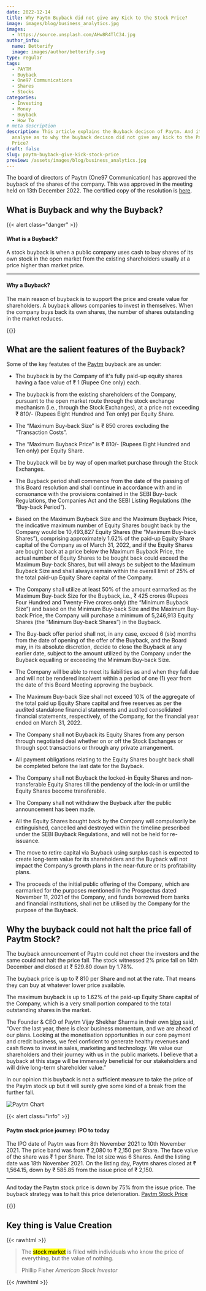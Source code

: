 ```yaml
---
date: 2022-12-14
title: Why Paytm Buyback did not give any Kick to the Stock Price?
image: images/blog/business_analytics.jpg
images:
  - https://source.unsplash.com/AHw8R4TlC34.jpg
author_info:
  name: Betterify
  image: images/author/betterify.svg
type: regular
tags:
  - PAYTM
  - Buyback
  - One97 Communications
  - Shares
  - Stocks
categories:
  - Investing
  - Money
  - Buyback
  - How To
# meta description
description: This article explains the Buyback decison of Paytm. And it also tries to
  analyse as to why the buyback decison did not give any kick to the Paytm Stock
  Price?
draft: false
slug: paytm-buyback-give-kick-stock-price
preview: /assets/images/blog/business_analytics.jpg
---
```


The board of directors of Paytm (One97 Communication) has approved the buyback of the shares of the company. This was approved in the meeting held on 13th December 2022. The certified copy of the resolution is [here](https://www.bseindia.com/xml-data/corpfiling/AttachLive/711ad7c5-5087-4e64-b0c3-3047e45dd98d.pdf).

## What is Buyback and why the Buyback?

{{< alert class="danger" >}}
<h4 class="alert-heading">What is a Buyback?</h4>
  <p>A stock buyback is when a public company uses cash to buy shares of its own stock in the open market from the existing shareholders usually at a price higher than market price.</p>
  <hr>
<h4 class="alert-heading">Why a Buyback?</h4>
  <p class="mb-0">The main reason of buyback is to support the price and create value for shareholders. A buyback allows companies to invest in themselves. When the company buys back its own shares, the number of shares outstanding in the market reduces.</p>
{{</ alert >}}

## What are the salient features of the Buyback?

Some of the key featutes of the [Paytm](https://www.paytm.com) buyback are as under:

* The buyback is by the Company of it's fully paid-up equity shares having a face value of ₹ 1 (Rupee One only) each.

*  The buyback is from the existing shareholders of the Company, pursuant to the open market route through the stock exchange mechanism (i.e., through the Stock Exchanges), at a price not exceeding ₹ 810/- (Rupees Eight Hundred and Ten only) per Equity Share.

* The “Maximum Buy-back Size” is ₹ 850 crores excluding the “Transaction Costs”.

* The “Maximum Buyback Price” is ₹ 810/- (Rupees Eight Hundred and Ten only) per Equity Share.

* The buyback will be by way of open market purchase through the Stock Exchanges.

* The Buyback period shall commence from the date of the passing of this
Board resolution and shall continue in accordance with and in consonance with the provisions contained in the SEBI Buy-back Regulations, the Companies Act and the SEBI Listing Regulations (the “Buy-back Period”).

* Based on the Maximum Buyback Size and the Maximum Buyback Price, the indicative maximum number of Equity Shares bought back by the Company would be 10,493,827 Equity Shares (the “Maximum Buy-back Shares”), comprising approximately 1.62% of the paid-up Equity Share capital of the Company as of March 31, 2022, and if the Equity Shares are bought back at
a price below the Maximum Buyback Price, the actual number of Equity Shares to be bought back could exceed the Maximum Buy-back Shares, but will always be subject to the Maximum Buyback Size and shall always remain within the overall limit of 25% of the total paid-up Equity Share capital of the Company.

* The Company shall utilize at least 50% of the amount earmarked as the Maximum Buy-back Size for the Buyback, i.e., ₹ 425 crores (Rupees Four Hundred and Twenty-Five crores only) (the “Minimum Buyback Size”) and based on the Minimum Buy-back Size and the Maximum Buy-back Price, the Company will purchase a minimum of 5,246,913 Equity Shares (the “Minimum Buy-back Shares”) in the Buyback.

* The Buy-back offer period shall not, in any case, exceed 6 (six) months from the date of opening of the offer of the Buyback, and the Board may, in its absolute discretion, decide to close the Buyback at any earlier
date, subject to the amount utilized by the Company under the Buyback equalling or exceeding the Minimum Buy-back Size.

* The Company will be able to meet its liabilities as and when they fall due and will not be rendered insolvent within a period of one (1) year from the date of this Board Meeting approving the buyback.

* The Maximum Buy-back Size shall not exceed 10% of the aggregate of the total paid up Equity Share capital and free reserves as per the audited standalone financial statements and audited consolidated financial statements, respectively, of the Company, for the financial year ended on
March 31, 2022.

* The Company shall not Buyback its Equity Shares from any person through negotiated deal whether on or off the Stock Exchanges or through spot transactions or through any private arrangement.

* All payment obligations relating to the Equity Shares bought back shall be completed before the last date for the Buyback.

* The Company shall not Buyback the locked-in Equity Shares and non-transferable Equity Shares till the pendency of the lock-in or until the Equity Shares become transferable.

* The Company shall not withdraw the Buyback after the public announcement has been made.

* All the Equity Shares bought back by the Company will compulsorily be extinguished, cancelled and destroyed within the timeline prescribed under the SEBI Buyback Regulations, and will not be held for re-issuance.

* The move to retire capital via Buyback using surplus cash is expected to create long-term value for its shareholders and the Buyback will not impact the Company’s growth plans in the near-future or its profitability plans.

* The proceeds of the initial public offering of the Company, which are earmarked for the purposes mentioned in the Prospectus dated November 11, 2021 of the Company, and funds borrowed from banks and financial institutions, shall not be utilised by the Company for the purpose of the Buyback.

## Why the buyback could not halt the price fall of Paytm Stock?

The buyback announcement of Paytm could not cheer the investors and the same could not halt the price fall. The stock witnessed 2% price fall on 14th December and closed at ₹ 529.80 down by 1.78%.

The buyback price is up to ₹ 810 per Share and not at the rate. That means they can buy at whatever lower price available.

The maximum buyback is up to 1.62% of the paid-up Equity Share capital of the Company, which is a very small portion compared to the total outstanding shares in the market.

<p class="blue">The Founder & CEO of Paytm Vijay Shekhar Sharma in their own <a href="https://paytm.com/blog/investor-relations/our-board-unanimously-approves-buyback-of-equity-shares-from-open-market/" target="_blank">blog</a> said, “Over the last year, there is clear business momentum, and we are ahead of our plans. Looking at the monetisation opportunities in our core payment and credit business, we feel confident to generate healthy revenues and cash flows to invest in sales, marketing and technology. We value our shareholders and their journey with us in the public markets. I believe that a buyback at this stage will be immensely beneficial for our stakeholders and will drive long-term shareholder value.”</p>

<p class="yellow">In our opinion this buyback is not a sufficient measure to take the price of the Paytm stock up but it will surely give some kind of a break from the further fall.</p>

![Paytm Chart](https://docs.google.com/drawings/d/1xCPuiw7rkkgiA3oiQwoXKdnKdeuEFdrbltBSngc6GcQ/export/png)

{{< alert class="info" >}}
<h4 class="alert-heading">Paytm stock price journey: IPO to today</h4>
  <p>The IPO date of Paytm was from 8th November 2021 to 10th November 2021. The price band was from ₹ 2,080 to ₹ 2,150 per Share. The face value of the share was ₹ 1 per Share. The lot size was 6 Shares. And the listing date was 18th November 2021. On the listing day, Paytm shares closed at ₹ 1,564.15, down by ₹ 585.85 from the issue price of ₹ 2,150.</p>
  <hr>
  <p class="mb-0 font-weight-bold">And today the Paytm stock price is down by 75% from the issue price. The buyback strategy was to halt this price deterioration. <a href="https://www.google.com/finance/quote/PAYTM:NSE?hl=en" target="_blank" class="alert-link">Paytm Stock Price</a></p>
{{</ alert >}}

## Key thing is Value Creation

{{< rawhtml >}}
<blockquote class="blockquote mb-0">
  <p>The <mark>stock market</mark> is filled with individuals who know the price of everything, but the value of nothing.</p>
  <footer class="blockquote-footer">Phillip Fisher <cite title="Source Title">American Stock Investor</cite></footer>
</blockquote>  
{{< /rawhtml >}}